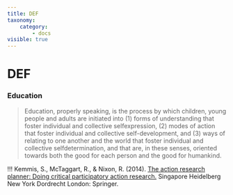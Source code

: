 ```yaml
---
title: DEF
taxonomy:
    category:
        - docs
visible: true
---
```


# DEF

### Education
> Education, properly speaking, is the process by which children, young people and adults are initiated into (1) forms of understanding that foster individual and collective selfexpression, (2) modes of action that foster individual and collective self-development, and (3) ways of relating to one another and the world that foster individual and collective selfdetermination, and that are, in these senses, oriented towards both the good for each person and the good for humankind.

!!! Kemmis, S., McTaggart, R., & Nixon, R. (2014). [The action research planner: Doing critical participatory action research.](https://lit.madland.ca/education-action-research/kemmisactionresearchplanner2014) Singapore Heidelberg New York Dordrecht London: Springer.
